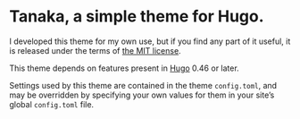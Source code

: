 # Tanaka, a simple theme for Hugo.

I developed this theme for my own use, but if you find any part of it useful,
it is released under the terms of [the MIT license].

This theme depends on features present in [Hugo] 0.46 or later.

Settings used by this theme are contained in the theme ``config.toml``, and
may be overridden by specifying your own values for them in your site’s global
``config.toml`` file.

[the MIT license]: https://opensource.org/licenses/MIT
[Hugo]: https://gohugo.io/
